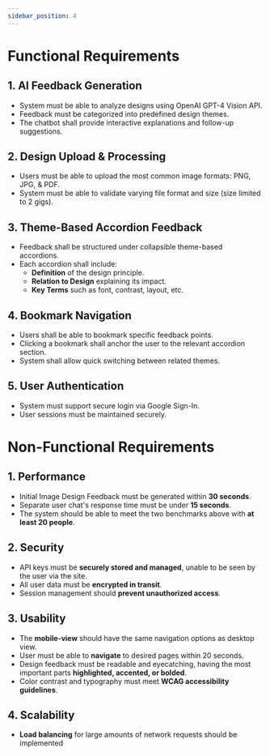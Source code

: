 ```yaml
---
sidebar_position: 4
---
```


# Functional Requirements

## 1. AI Feedback Generation
- System must be able to analyze designs using OpenAI GPT-4 Vision API.
- Feedback must be categorized into predefined design themes.
- The chatbot shall provide interactive explanations and follow-up suggestions.

## 2. Design Upload & Processing
- Users must be able to upload the most common image formats: PNG, JPG, & PDF.
- System must be able to validate varying file format and size (size limited to 2 gigs).

## 3. Theme-Based Accordion Feedback
- Feedback shall be structured under collapsible theme-based accordions.
- Each accordion shall include:
  - **Definition** of the design principle.
  - **Relation to Design** explaining its impact.
  - **Key Terms** such as font, contrast, layout, etc.

## 4. Bookmark Navigation
- Users shall be able to bookmark specific feedback points.
- Clicking a bookmark shall anchor the user to the relevant accordion section.
- System shall allow quick switching between related themes.

## 5. User Authentication
- System must support secure login via Google Sign-In.
- User sessions must be maintained securely.

# Non-Functional Requirements

## 1. Performance
- Initial Image Design Feedback must be generated within **30 seconds**.
- Separate user chat's response time must be under **15 seconds**.
- The system should be able to meet the two benchmarks above with **at least 20 people**.

## 2. Security
- API keys must be **securely stored and managed**, unable to be seen by the user via the site.
- All user data must be **encrypted in transit**.
- Session management should **prevent unauthorized access**.

## 3. Usability
- The **mobile-view** should have the same navigation options as desktop view.
- User must be able to **navigate** to desired pages within 20 seconds.
- Design feedback must be readable and eyecatching, having the most important parts **highlighted, accented, or bolded**.
- Color contrast and typography must meet **WCAG accessibility guidelines**.

## 4. Scalability
- **Load balancing** for large amounts of network requests should be implemented
